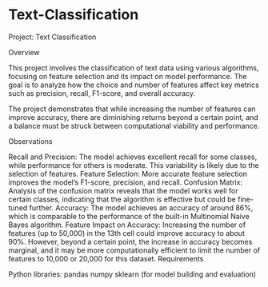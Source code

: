 # Text-Classification
Project: Text Classification

Overview

This project involves the classification of text data using various algorithms, focusing on feature selection and its impact on model performance. The goal is to analyze how the choice and number of features affect key metrics such as precision, recall, F1-score, and overall accuracy.

The project demonstrates that while increasing the number of features can improve accuracy, there are diminishing returns beyond a certain point, and a balance must be struck between computational viability and performance.

Observations

Recall and Precision: The model achieves excellent recall for some classes, while performance for others is moderate. This variability is likely due to the selection of features.
Feature Selection: More accurate feature selection improves the model’s F1-score, precision, and recall.
Confusion Matrix: Analysis of the confusion matrix reveals that the model works well for certain classes, indicating that the algorithm is effective but could be fine-tuned further.
Accuracy: The model achieves an accuracy of around 86%, which is comparable to the performance of the built-in Multinomial Naive Bayes algorithm.
Feature Impact on Accuracy: Increasing the number of features (up to 50,000) in the 13th cell could improve accuracy to about 90%. However, beyond a certain point, the increase in accuracy becomes marginal, and it may be more computationally efficient to limit the number of features to 10,000 or 20,000 for this dataset.
Requirements

Python libraries:
pandas
numpy
sklearn (for model building and evaluation)
